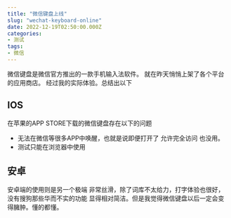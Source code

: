 ```yaml
---
title: "微信键盘上线"
slug: "wechat-keyboard-online"
date: 2022-12-19T02:50:00.000Z
categories:
- 测试
tags:
- 微信
---
```


微信键盘是微信官方推出的一款手机输入法软件。
就在昨天悄悄上架了各个平台的应用商店。
经过我的实际体验。总结出以下
## IOS
在苹果的APP STORE下载的微信键盘存在以下的问题
- 无法在微信等很多APP中唤醒，也就是说即便打开了 允许完全访问 也没用。
- 测试只能在浏览器中使用
## 安卓
安卓端的使用则是另一个极端
非常丝滑，除了词库不太给力，打字体验也很好，没有搜狗那些华而不实的功能
显得相对简洁。但是我觉得微信键盘以后一定会变得臃肿。懂的都懂。
